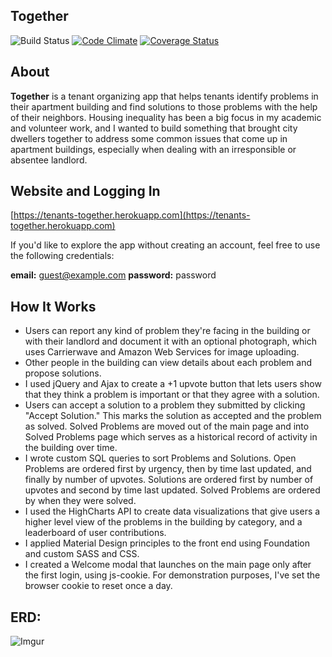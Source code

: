 ## Together

![Build Status](https://codeship.com/projects/c09887b0-04b6-0133-8447-52ca95efad4a/status?branch=master) [![Code Climate](https://codeclimate.com/github/thomascchen/together.png)](https://codeclimate.com/github/thomascchen/together)  [![Coverage Status](https://coveralls.io/repos/thomascchen/together/badge.svg?branch=master&service=github)](https://coveralls.io/github/thomascchen/together?branch=master)

## About
**Together** is a tenant organizing app that helps tenants identify problems in their apartment building and find solutions to those problems with the help of their neighbors. Housing inequality has been a big focus in my academic and volunteer work, and I wanted to build something that brought city dwellers together to address some common issues that come up in apartment buildings, especially when dealing with an irresponsible or absentee landlord.

## Website and Logging In
[https://tenants-together.herokuapp.com](https://tenants-together.herokuapp.com)

If you'd like to explore the app without creating an account, feel free to use the following credentials:

**email:** guest@example.com
**password:** password

## How It Works
- Users can report any kind of problem they're facing in the building or with their landlord and document it with an optional photograph, which uses Carrierwave and Amazon Web Services for image uploading.
- Other people in the building can view details about each problem and propose solutions.
- I used jQuery and Ajax to create a +1 upvote button that lets users show that they think a problem is important or that they agree with a solution.
- Users can accept a solution to a problem they submitted by clicking "Accept Solution." This marks the solution as accepted and the problem as solved. Solved Problems are moved out of the main page and into Solved Problems page which serves as a historical record of activity in the building over time.
- I wrote custom SQL queries to sort Problems and Solutions. Open Problems are ordered first by urgency, then by time last updated, and finally by number of upvotes. Solutions are ordered first by number of upvotes and second by time last updated. Solved Problems are ordered by when they were solved.
- I used the HighCharts API to create data visualizations that give users a higher level view of the problems in the building by category, and a leaderboard of user contributions.
- I applied Material Design principles to the front end using Foundation and custom SASS and CSS.
- I created a Welcome modal that launches on the main page only after the first login, using js-cookie. For demonstration purposes, I've set the browser cookie to reset once a day.  

## ERD:
![Imgur](http://i.imgur.com/urJmHdO.png)
